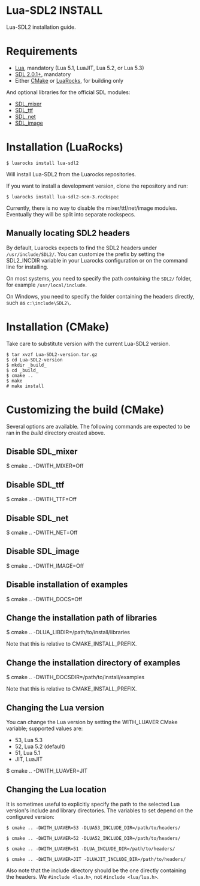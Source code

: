 Lua-SDL2 INSTALL
================

Lua-SDL2 installation guide.

Requirements
============

* [Lua](http://lua.org), mandatory (Lua 5.1, LuaJIT, Lua 5.2, or Lua 5.3)
* [SDL 2.0.1+](http://libsdl.org), mandatory
* Either [CMake](http://cmake.org) or [LuaRocks](https://luarocks.org), for building only

And optional libraries for the official SDL modules:

* [SDL_mixer](http://www.libsdl.org/projects/SDL_mixer)
* [SDL_ttf](http://www.libsdl.org/projects/SDL_ttf)
* [SDL_net](http://www.libsdl.org/projects/SDL_net)
* [SDL_image](http://www.libsdl.org/projects/SDL_image)

Installation (LuaRocks)
=======================

    $ luarocks install lua-sdl2

Will install Lua-SDL2 from the Luarocks repositories.

If you want to install a development version, clone the repository and run:

    $ luarocks install lua-sdl2-scm-3.rockspec

Currently, there is no way to disable the mixer/ttf/net/image modules.
Eventually they will be split into separate rockspecs.

Manually locating SDL2 headers
------------------------------

By default, Luarocks expects to find the SDL2 headers under `/usr/include/SDL2/`.
You can customize the prefix by setting the SDL2_INCDIR variable in your Luarocks
configuration or on the command line for installing.

On most systems, you need to specify the path *containing* the `SDL2/` folder,
for example `/usr/local/include`.

On Windows, you need to specify the folder containing the headers directly,
such as `c:\include\SDL2\`.

Installation (CMake)
====================

Take care to substitute version with the current Lua-SDL2 version.

    $ tar xvzf Lua-SDL2-version.tar.gz
    $ cd Lua-SDL2-version
    $ mkdir _build_
    $ cd _build_
    $ cmake ..
    $ make
    # make install

Customizing the build (CMake)
=============================

Several options are available. The following commands are expected to be ran in
the _build_ directory created above.

Disable SDL_mixer
-----------------

$ cmake .. -DWITH_MIXER=Off

Disable SDL_ttf
---------------

$ cmake .. -DWITH_TTF=Off

Disable SDL_net
---------------

$ cmake .. -DWITH_NET=Off

Disable SDL_image
-----------------

$ cmake .. -DWITH_IMAGE=Off

Disable installation of examples
--------------------------------

$ cmake .. -DWITH_DOCS=Off

Change the installation path of libraries
-----------------------------------------

$ cmake .. -DLUA_LIBDIR=/path/to/install/libraries

Note that this is relative to CMAKE_INSTALL_PREFIX.

Change the installation directory of examples
---------------------------------------------

$ cmake .. -DWITH_DOCSDIR=/path/to/install/examples

Note that this is relative to CMAKE_INSTALL_PREFIX.

Changing the Lua version
------------------------

You can change the Lua version by setting the WITH_LUAVER CMake variable;
supported values are:

* 53, Lua 5.3
* 52, Lua 5.2 (default)
* 51, Lua 5.1
* JIT, LuaJIT

$ cmake .. -DWITH_LUAVER=JIT

Changing the Lua location
-------------------------

It is sometimes useful to explicitly specify the path to the selected Lua version's include and library directories. The variables to set depend on the configured version:</p>

    $ cmake .. -DWITH_LUAVER=53 -DLUA53_INCLUDE_DIR=/path/to/headers/

    $ cmake .. -DWITH_LUAVER=52 -DLUA52_INCLUDE_DIR=/path/to/headers/

    $ cmake .. -DWITH_LUAVER=51 -DLUA_INCLUDE_DIR=/path/to/headers/

    $ cmake .. -DWITH_LUAVER=JIT -DLUAJIT_INCLUDE_DIR=/path/to/headers/

Also note that the include directory should be the one directly containing
the headers. We `#include <lua.h>`, not `#include <lua/lua.h>`.
